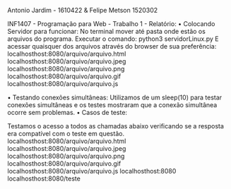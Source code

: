 Antonio Jardim - 1610422 & Felipe Metson 1520302

INF1407 - Programação para Web - Trabalho 1 - Relatório:
•	Colocando Servidor para funcionar:
	No terminal mover até pasta onde estão os arquivos do programa. Executar o comando:
	python3 servidorLinux.py
	E acessar quaisquer dos arquivos através do browser de sua preferência:
	localhosthost:8080/arquivo/arquivo.html
	localhosthost:8080/arquivo/arquivo.jpeg
	localhosthost:8080/arquivo/arquivo.png
	localhosthost:8080/arquivo/arquivo.gif
	localhosthost:8080/arquivo/arquivo.js

•	Testando conexões simultâneas:
	Utilizamos de um sleep(10) para testar conexões simultâneas e os testes mostraram que a 	conexão simultânea ocorre sem problemas.
•	Casos de teste:

Testamos o acesso a todos as chamadas abaixo verificando se a resposta era compatível com o teste em questão.
	localhosthost:8080/arquivo/arquivo.html
	localhosthost:8080/arquivo/arquivo.jpeg
	localhosthost:8080/arquivo/arquivo.png
	localhosthost:8080/arquivo/arquivo.gif
	localhosthost:8080/arquivo/arquivo.js
	localhosthost:8080
	localhosthost:8080/teste

